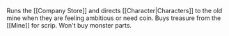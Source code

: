 Runs the [[Company Store]] and directs [[Character|Characters]] to the old mine when they are feeling ambitious or need coin. Buys treasure from the [[Mine]] for scrip. Won't buy monster parts.